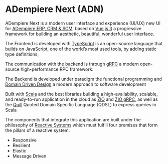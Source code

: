 # ADempiere Next (ADN)

ADempiere Next is a modern user interface and experience (UI/UX) new UI for [ADempiere ERP, CRM &amp; SCM](http://www.adempiere.io/web/guest/welcome). based on [Vue.js 3](https://v3.vuejs.org) a progressive framework for building an aesthetic, beautiful, wonderful user interface.  

The Frontend is developed with [TypeScript](https://www.typescriptlang.org) is an open-source language that builds on JavaScript, one of the world’s most used tools, by adding static type definitions, 

The communication with the backend is through [gRPC](https://grpc.io) a modern open-source high-performance RPC framework.  

The Backend is developed under paradigm the functional programming and [Domain Driven Design](https://martinfowler.com/bliki/DomainDrivenDesign.html) a modern approach to software development 

Built with  [Scala](https://www.scala-lang.org) and the best libraries building a high-availability, scalable, and ready-to-run application in the cloud as  [ZIO](https://zio.dev) and [ZIO gRPC](https://scalapb.github.io/zio-grpc/), as well as the [Quill](https://getquill.io) Quoted Domain Specific Language (QDSL) to express queries in Scala

The components that integrate this application are built under the philosophy of [Reactive Systems](https://www.reactivemanifesto.org) which must fulfill four premises that form the pillars of a reactive system.

- Responsive
- Resilient
- Elastic
- Message Driven
